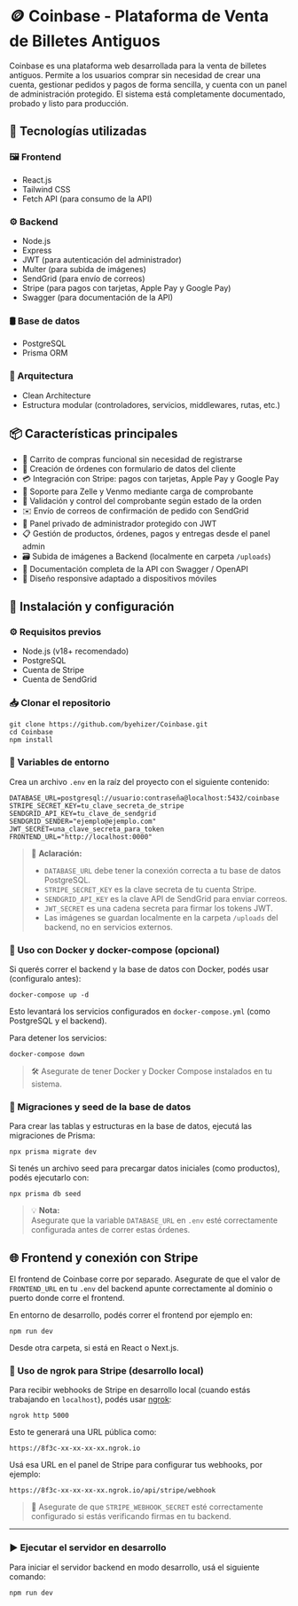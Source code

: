 # 🪙 Coinbase - Plataforma de Venta de Billetes Antiguos

Coinbase es una plataforma web desarrollada para la venta de billetes antiguos. Permite a los usuarios comprar sin necesidad de crear una cuenta, gestionar pedidos y pagos de forma sencilla, y cuenta con un panel de administración protegido. El sistema está completamente documentado, probado y listo para producción.

## 🚀 Tecnologías utilizadas

### 🖼️ Frontend
- React.js
- Tailwind CSS
- Fetch API (para consumo de la API)

### ⚙️ Backend
- Node.js
- Express
- JWT (para autenticación del administrador)
- Multer (para subida de imágenes)
- SendGrid (para envío de correos)
- Stripe (para pagos con tarjetas, Apple Pay y Google Pay)
- Swagger (para documentación de la API)

### 🛢️ Base de datos
- PostgreSQL
- Prisma ORM

### 🧱 Arquitectura
- Clean Architecture
- Estructura modular (controladores, servicios, middlewares, rutas, etc.)

## 📦 Características principales

- 🛒 Carrito de compras funcional sin necesidad de registrarse
- 🧾 Creación de órdenes con formulario de datos del cliente
- 💳 Integración con Stripe: pagos con tarjetas, Apple Pay y Google Pay
- 💸 Soporte para Zelle y Venmo mediante carga de comprobante
- 📎 Validación y control del comprobante según estado de la orden
- ✉️ Envío de correos de confirmación de pedido con SendGrid
- 🔐 Panel privado de administrador protegido con JWT
- 📋 Gestión de productos, órdenes, pagos y entregas desde el panel admin
- 🗃️ Subida de imágenes a Backend (localmente en carpeta `/uploads`)
- 📄 Documentación completa de la API con Swagger / OpenAPI
- 📱 Diseño responsive adaptado a dispositivos móviles

## 🧪 Instalación y configuración

### ⚙️ Requisitos previos

- Node.js (v18+ recomendado)
- PostgreSQL
- Cuenta de Stripe
- Cuenta de SendGrid

### 📥 Clonar el repositorio

```
git clone https://github.com/byehizer/Coinbase.git
cd Coinbase
npm install
```

### 🔐 Variables de entorno

Crea un archivo `.env` en la raíz del proyecto con el siguiente contenido:

```
DATABASE_URL=postgresql://usuario:contraseña@localhost:5432/coinbase
STRIPE_SECRET_KEY=tu_clave_secreta_de_stripe
SENDGRID_API_KEY=tu_clave_de_sendgrid
SENDGRID_SENDER="ejemplo@ejemplo.com"
JWT_SECRET=una_clave_secreta_para_token
FRONTEND_URL="http://localhost:0000"
```

> 🔎 **Aclaración:**
> - `DATABASE_URL` debe tener la conexión correcta a tu base de datos PostgreSQL.
> - `STRIPE_SECRET_KEY` es la clave secreta de tu cuenta Stripe.
> - `SENDGRID_API_KEY` es la clave API de SendGrid para enviar correos.
> - `JWT_SECRET` es una cadena secreta para firmar los tokens JWT.
> - Las imágenes se guardan localmente en la carpeta `/uploads` del backend, no en servicios externos.

### 🐳 Uso con Docker y docker-compose (opcional)

Si querés correr el backend y la base de datos con Docker, podés usar (configuralo antes):

```
docker-compose up -d
```

Esto levantará los servicios configurados en `docker-compose.yml` (como PostgreSQL y el backend).

Para detener los servicios:

```
docker-compose down
```

> 🛠️ Asegurate de tener Docker y Docker Compose instalados en tu sistema.

### 🧱 Migraciones y seed de la base de datos

Para crear las tablas y estructuras en la base de datos, ejecutá las migraciones de Prisma:

```
npx prisma migrate dev
```

Si tenés un archivo seed para precargar datos iniciales (como productos), podés ejecutarlo con:

```
npx prisma db seed
```

> 💡 **Nota:**  
> Asegurate que la variable `DATABASE_URL` en `.env` esté correctamente configurada antes de correr estas órdenes.

## 🌐 Frontend y conexión con Stripe

El frontend de Coinbase corre por separado. Asegurate de que el valor de `FRONTEND_URL` en tu `.env` del backend apunte correctamente al dominio o puerto donde corre el frontend.

En entorno de desarrollo, podés correr el frontend por ejemplo en:

```
npm run dev
```

Desde otra carpeta, si está en React o Next.js.

### 📡 Uso de ngrok para Stripe (desarrollo local)

Para recibir webhooks de Stripe en desarrollo local (cuando estás trabajando en `localhost`), podés usar [ngrok](https://ngrok.com/):

```
ngrok http 5000
```

Esto te generará una URL pública como:

```
https://8f3c-xx-xx-xx-xx.ngrok.io
```

Usá esa URL en el panel de Stripe para configurar tus webhooks, por ejemplo:

```
https://8f3c-xx-xx-xx-xx.ngrok.io/api/stripe/webhook
```

> 🔐 Asegurate de que `STRIPE_WEBHOOK_SECRET` esté correctamente configurado si estás verificando firmas en tu backend.

---

### ▶️ Ejecutar el servidor en desarrollo

Para iniciar el servidor backend en modo desarrollo, usá el siguiente comando:

```
npm run dev
```

